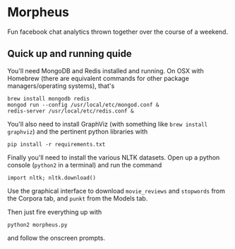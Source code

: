# Morpheus
Fun facebook chat analytics thrown together over the course of a weekend.

## Quick up and running quide
You'll need MongoDB and Redis installed and running. On OSX with Homebrew (there are equivalent commands for other package managers/operating systems), that's

    brew install mongodb redis
    mongod run --config /usr/local/etc/mongod.conf &
    redis-server /usr/local/etc/redis.conf &

You'll also need to install GraphViz (with something like `brew install graphviz`) and the pertinent python libraries with

    pip install -r requirements.txt

Finally you'll need to install the various NLTK datasets. Open up a python console (`python2` in a terminal) and run the command
    
    import nltk; nltk.download()

Use the graphical interface to download `movie_reviews` and `stopwords` from the Corpora tab, and `punkt` from the Models tab.

Then just fire everything up with

    python2 morpheus.py

and follow the onscreen prompts.
